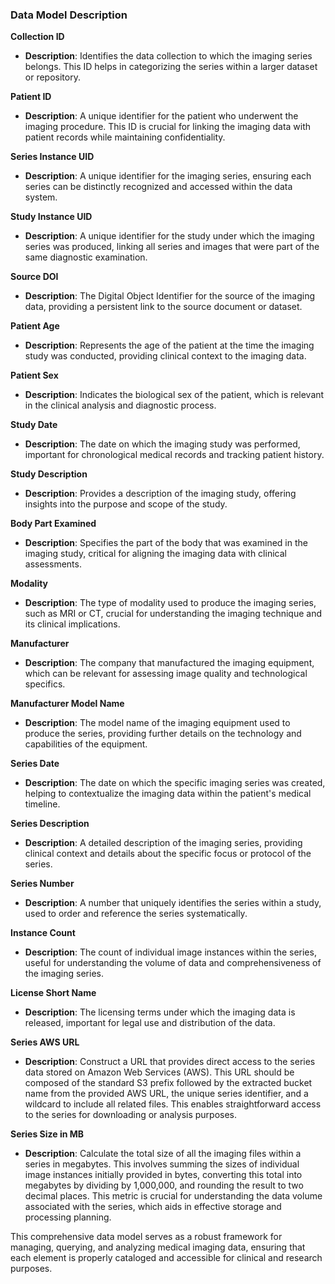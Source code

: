### Data Model Description

**Collection ID**
- **Description**: Identifies the data collection to which the imaging series belongs. This ID helps in categorizing the series within a larger dataset or repository.

**Patient ID**
- **Description**: A unique identifier for the patient who underwent the imaging procedure. This ID is crucial for linking the imaging data with patient records while maintaining confidentiality.

**Series Instance UID**
- **Description**: A unique identifier for the imaging series, ensuring each series can be distinctly recognized and accessed within the data system.

**Study Instance UID**
- **Description**: A unique identifier for the study under which the imaging series was produced, linking all series and images that were part of the same diagnostic examination.

**Source DOI**
- **Description**: The Digital Object Identifier for the source of the imaging data, providing a persistent link to the source document or dataset.

**Patient Age**
- **Description**: Represents the age of the patient at the time the imaging study was conducted, providing clinical context to the imaging data.

**Patient Sex**
- **Description**: Indicates the biological sex of the patient, which is relevant in the clinical analysis and diagnostic process.

**Study Date**
- **Description**: The date on which the imaging study was performed, important for chronological medical records and tracking patient history.

**Study Description**
- **Description**: Provides a description of the imaging study, offering insights into the purpose and scope of the study.

**Body Part Examined**
- **Description**: Specifies the part of the body that was examined in the imaging study, critical for aligning the imaging data with clinical assessments.

**Modality**
- **Description**: The type of modality used to produce the imaging series, such as MRI or CT, crucial for understanding the imaging technique and its clinical implications.

**Manufacturer**
- **Description**: The company that manufactured the imaging equipment, which can be relevant for assessing image quality and technological specifics.

**Manufacturer Model Name**
- **Description**: The model name of the imaging equipment used to produce the series, providing further details on the technology and capabilities of the equipment.

**Series Date**
- **Description**: The date on which the specific imaging series was created, helping to contextualize the imaging data within the patient's medical timeline.

**Series Description**
- **Description**: A detailed description of the imaging series, providing clinical context and details about the specific focus or protocol of the series.

**Series Number**
- **Description**: A number that uniquely identifies the series within a study, used to order and reference the series systematically.

**Instance Count**
- **Description**: The count of individual image instances within the series, useful for understanding the volume of data and comprehensiveness of the imaging series.

**License Short Name**
- **Description**: The licensing terms under which the imaging data is released, important for legal use and distribution of the data.

**Series AWS URL**
- **Description**: Construct a URL that provides direct access to the series data stored on Amazon Web Services (AWS). This URL should be composed of the standard S3 prefix followed by the extracted bucket name from the provided AWS URL, the unique series identifier, and a wildcard to include all related files. This enables straightforward access to the series for downloading or analysis purposes.

**Series Size in MB**
- **Description**: Calculate the total size of all the imaging files within a series in megabytes. This involves summing the sizes of individual image instances initially provided in bytes, converting this total into megabytes by dividing by 1,000,000, and rounding the result to two decimal places. This metric is crucial for understanding the data volume associated with the series, which aids in effective storage and processing planning.

This comprehensive data model serves as a robust framework for managing, querying, and analyzing medical imaging data, ensuring that each element is properly cataloged and accessible for clinical and research purposes.
